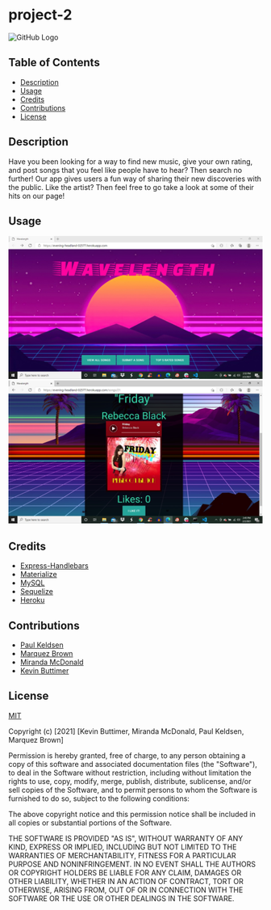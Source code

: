# project-2

![GitHub Logo](https://img.shields.io/badge/license-MIT-green)

## Table of Contents
   - [Description](#description)
   - [Usage](#usage)
   - [Credits](#credits)
   - [Contributions](#Contributions)
   - [License](#license)
   
## Description 
Have you been looking for a way to find new music, give your own rating, and post songs that you feel like people have to hear? Then search no further! Our app gives users a fun way of sharing their new discoveries with the public. Like the artist? Then feel free to go take a look at some of their hits on our page!

## Usage

![home](/public/assets/images/Home.jpg)
![song](/public/assets/images/Song.jpg)

## Credits
 * [Express-Handlebars](https://www.npmjs.com/package/express-handlebars)
 * [Materialize](https://materializecss.com/getting-started.html)
 * [MySQL](https://www.mysql.com/)
 * [Sequelize](https://sequelize.org/)
 * [Heroku](https://www.heroku.com/)
 
## Contributions
 * [Paul Keldsen](https://github.com/Pkeld148)
 * [Marquez Brown](https://github.com/Marquez-Brown)
 * [Miranda McDonald](https://github.com/mirandagrace-dev)
 * [Kevin Buttimer](https://github.com/KevinB04)

 ## License
  [MIT](https://choosealicense.com/licenses/mit/)

Copyright (c) [2021] [Kevin Buttimer, Miranda McDonald, Paul Keldsen, Marquez Brown]

Permission is hereby granted, free of charge, to any person obtaining a copy
of this software and associated documentation files (the "Software"), to deal
in the Software without restriction, including without limitation the rights
to use, copy, modify, merge, publish, distribute, sublicense, and/or sell
copies of the Software, and to permit persons to whom the Software is
furnished to do so, subject to the following conditions:

The above copyright notice and this permission notice shall be included in all
copies or substantial portions of the Software.

THE SOFTWARE IS PROVIDED "AS IS", WITHOUT WARRANTY OF ANY KIND, EXPRESS OR
IMPLIED, INCLUDING BUT NOT LIMITED TO THE WARRANTIES OF MERCHANTABILITY,
FITNESS FOR A PARTICULAR PURPOSE AND NONINFRINGEMENT. IN NO EVENT SHALL THE
AUTHORS OR COPYRIGHT HOLDERS BE LIABLE FOR ANY CLAIM, DAMAGES OR OTHER
LIABILITY, WHETHER IN AN ACTION OF CONTRACT, TORT OR OTHERWISE, ARISING FROM,
OUT OF OR IN CONNECTION WITH THE SOFTWARE OR THE USE OR OTHER DEALINGS IN THE
SOFTWARE.

